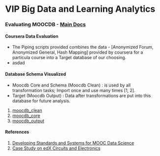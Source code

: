 # VIP Big Data and Learning Analytics

### Evaluating MOOCDB - [Main Docs](http://moocdbdocs.readthedocs.org/en/latest/)

#### Coursera Data Evaluation
* The Piping scripts provided combines the data - [Anonymized Forum, Anonymized General, Hash Mapping] provided by coursera for a particula course into a Target database of our choosing.
* asdad

#### Database Schema Visualized 
- Moocdb Core and Schema (Moocdb Clean) : is used by all transformation tasks; Import once and use many times [1, 2]. 
- Target (Moocdb Output) : Data after transformations are put into this database for future analysis.
 
1. [moocdb_clean](https://github.com/4ni1/vip/blob/master/schema/moocdb_clean.pdf)
2. [moocdb_core](https://github.com/4ni1/vip/blob/master/schema/moocdb_core.pdf)
3. [moocdb_output](https://github.com/4ni1/vip/blob/master/schema/moocdb_output.pdf)

#### References
1. [Developing Standards and Systems for MOOC Data Science](http://arxiv.org/pdf/1406.2015.pdf)
2. [Case Study on edX Circuits and Electronics](http://groups.csail.mit.edu/EVO-DesignOpt/groupWebSite/uploads/Site/MoocshopCamera.pdf)



